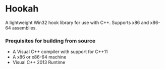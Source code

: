 # Hookah
A lightweight Win32 hook library for use with C++. Supports x86 and x86-64 assemblies.


### Prequisites for building from source
- A Visual C++ compiler with support for C++11
- A x86 or x86-64 machine
- Visual C++ 2013 Runtime

